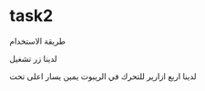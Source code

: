# task2

طريقة الاستخدام 

لدينا زر تشغيل


لدينا اربع ازارير للتحرك في الريبوت يمين يسار اعلى تحت

